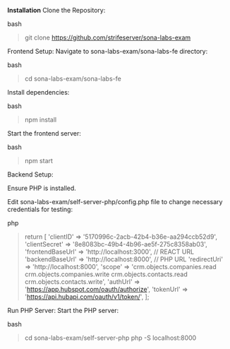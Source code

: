 **Installation**
Clone the Repository:

bash
> git clone https://github.com/strifeserver/sona-labs-exam


Frontend Setup:
Navigate to sona-labs-exam/sona-labs-fe directory:

bash
> cd sona-labs-exam/sona-labs-fe

Install dependencies:

bash
> npm install

Start the frontend server:

bash
> npm start

Backend Setup:

Ensure PHP is installed.

Edit sona-labs-exam/self-server-php/config.php file to change necessary credentials for testing:

php
> return [
    'clientID' => '5170996c-2acb-42b4-b36e-aa294ccb52d9',
    'clientSecret' => '8e8083bc-49b4-4b96-ae5f-275c8358ab03',
    'frontendBaseUrl' => 'http://localhost:3000', // REACT URL
    'backendBaseUrl' => 'http://localhost:8000', // PHP URL
    'redirectUri' => 'http://localhost:8000',
    'scope' => 'crm.objects.companies.read crm.objects.companies.write crm.objects.contacts.read crm.objects.contacts.write',
    'authUrl' => 'https://app.hubspot.com/oauth/authorize',
    'tokenUrl' => 'https://api.hubapi.com/oauth/v1/token/',
];

Run PHP Server:
Start the PHP server:

bash
> cd sona-labs-exam/self-server-php
php -S localhost:8000


